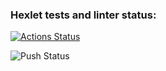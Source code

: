 ### Hexlet tests and linter status:
[![Actions Status](https://github.com/tofuoverdose/devops-for-programmers-project-74/workflows/hexlet-check/badge.svg)](https://github.com/tofuoverdose/devops-for-programmers-project-74/actions)

![Push Status](https://github.com/tofuoverdose/devops-for-programmers-project-74/workflows/push/badge.svg)